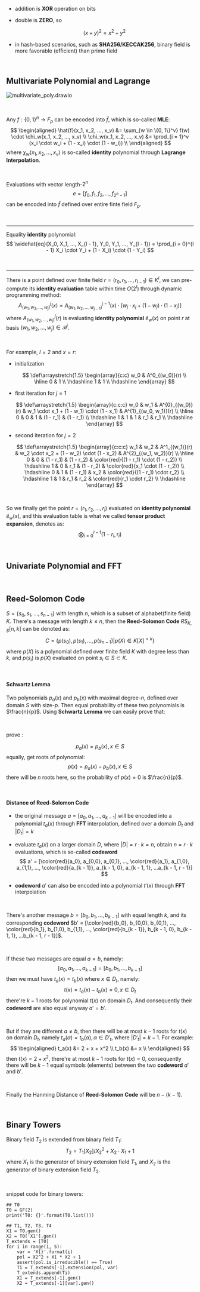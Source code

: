 
- addition is **XOR** operation on bits

- double is **ZERO**, so

    $$
    (x + y)^2 = x^2 + y^2
    $$

- in hash-based scenarios, such as **SHA256/KECCAK256**, binary field is more favorable (efficient) than prime field

<br />

## Multivariate Polynomial and Lagrange 

![multivariate_poly.drawio](https://hackmd.io/_uploads/HJe1MDe9R.png)

<br />

Any $f: \{0, 1\}^n \rightarrow F_p$ can be encoded into $\hat{f}$, which is so-called **MLE**:
$$
\begin{aligned}
\hat{f}(x_1, x_2, ..., x_v) &= \sum_{w \in \{0, 1\}^v} f(w) \cdot \chi_w(x_1, x_2, ..., x_v) \\
\chi_w(x_1, x_2, ..., x_v) &= \prod_{i = 1}^v (x_i \cdot w_i + (1 - x_i) \cdot (1 - w_i)) \\
\end{aligned}
$$
where $\chi_{w}(x_1, x_2, ..., x_v)$ is so-called **identity** polynomial through **Lagrange Interpolation**.

<br />

Evaluations with vector length-$2^n$
$$
e = [f_0, f_1, f_2, ..., f_{2^n - 1}]
$$
can be encoded into $\hat{f}$ defined over entire finte field $F_p$.

<br />

----

Equality **identity** polynomial:
$$
\widehat{eq}(X_0, X_1, ..., X_{l - 1}, Y_0, Y_1, ..., Y_{l - 1}) = \prod_{i = 0}^{l - 1} X_i \cdot Y_i + (1 - X_i) \cdot (1 - Y_i)
$$

<br />

----

There is a point defined over finite field $r = (r_0, r_1, ..., r_{l - 1}) \in K^l$, we can pre-compute its **identity evaluation** table within time $O(2^l)$ through dynamic programming method: 
$$
A^{j}_{(w_1, w_2, ..., w_j)}(x) = A^{j - 1}_{(w_1, w_2, ..., w_{j - 1})}(x) \cdot [w_j \cdot x_j + (1 - w_j) \cdot (1 - x_j)]
$$
where $A^{j}_{(w_1, w_2, ..., w_j)}(r)$ is evaluating **identity polynomial** $\hat{e}_w(x)$ on point $r$ at basis $(w_1, w_2, ..., w_j) \in \mathcal{B}^j$.

<br />

For example, $l = 2$ and $x = r$:

- initialization
    
    $$
    \def\arraystretch{1.5}
       \begin{array}{c:c}
       w_0 & A^0_{(w_0)}(r) \\ \hline
       0 & 1 \\ \hdashline
       1 & 1 \\ \hdashline
    \end{array}
    $$
    
- first iteration for $j = 1$

    $$
    \def\arraystretch{1.5}
       \begin{array}{c:c:c}
       w_0 & w_1 & A^{0}_{(w_0)}(r) & w_1 \cdot x_1 + (1 - w_1) \cdot (1 - x_1) & A^{1}_{(w_0, w_1)}(r) \\ \hline
       0 & 0 & 1 & (1 - r_1) & (1 - r_1) \\ \hdashline
       1 & 1 & 1 & r_1 & r_1 \\ \hdashline
    \end{array}
    $$

- second iteration for $j = 2$

    $$
    \def\arraystretch{1.5}
       \begin{array}{c:c:c}
       w_1 & w_2 & A^1_{(w_1)}(r) & w_2 \cdot x_2 + (1 - w_2) \cdot (1 - x_2) & A^{2}_{(w_1, w_2)}(r) \\ \hline
       0 & 0 & (1 - r_1) & (1 - r_2) & \color{red}{(1 - r_1) \cdot (1 - r_2)} \\ \hdashline
       1 & 0 & r_1 & (1 - r_2) & \color{red}{x_1 \cdot (1 - r_2)} \\ \hdashline
       0 & 1 & (1 - r_1) & x_2 & \color{red}{(1 - r_1) \cdot r_2} \\ \hdashline
       1 & 1 & r_1 & r_2 & \color{red}{r_1 \cdot r_2} \\ \hdashline
    \end{array}
    $$

<br />

So we finally get the point $r = (r_1, r_2, ..., r_l)$ evaluated on **identity polynomial** $\hat{e}_w(x)$, and this evaluation table is what we called **tensor product expansion**, denotes as:
$$
\bigotimes_{i = 0}^{l - 1}(1 - r_i, r_i)
$$

<br />

## Univariate Polynomial and FFT

<br />

## Reed-Solomon Code

$S = \{s_0, s_1, ..., s_{n - 1} \}$ with length $n$, which is a subset of alphabet(finite field) $K$. There's a message with length $k \le n$, then the **Reed-Solomon Code** $RS_{K, S}[n, k]$ can be denoted as:
$$
C = \{ p(s_0), p(s_1), ..., p(s_{n - 1}) | p(X) \in K[X]^{<k} \}
$$
where $p(X)$ is a polynomial defined over finite field $K$ with degree less than $k$, and $p(s_i)$ is $p(X)$ evaluated on point $s_i \in S \subset K$.

<br />

#### Schwartz Lemma 

Two polynomials $p_a(x)$ and $p_b(x)$ with maximal degree-$n$, defined over domain $S$ with size-$p$. Then equal probability of these two polynomials is $\frac{n}{p}$. Using **Schwartz Lemma** we can easily prove that:

<br />

prove :

$$
p_a(x) = p_b(x), x \in S
$$
equally, get roots of polynomial:
$$
p(x) = p_a(x) - p_b(x), x \in S
$$
there will be $n$ roots here, so the probability of $p(x) = 0$ is $\frac{n}{p}$.

<br />

#### Distance of Reed-Solomon Code

- the original message $a = [a_0, a_1, ..., a_{k - 1}]$ will be encoded into a polynomial $t_a(x)$ through **FFT** interpolation, defined over a domain $D_t$ and $|D_t| = k$

- evaluate $t_a(x)$ on a larger domain $D$, where $|D| = r \cdot k = n$, obtain $n = r \cdot k$ evaluations, which is so-called **codeword**
    $$
    a' = [\color{red}{a_0}, a_{0,0}, a_{0,1}, ..., \color{red}{a_1}, a_{1,0}, a_{1,1}, ..., \color{red}{a_{k - 1}}, a_{k - 1, 0}, a_{k - 1, 1}, ...a_{k - 1, r - 1}]
    $$

- **codeword** $a'$ can also be encoded into a polynomial $t'(x)$ through **FFT** interpolation

<br />

There's another message $b = [b_0, b_1, ..., b_{k - 1}]$ with equal length $k$, and its corresponding **codeword** $b' = [\color{red}{b_0}, b_{0,0}, b_{0,1}, ..., \color{red}{b_1}, b_{1,0}, b_{1,1}, ..., \color{red}{b_{k - 1}}, b_{k - 1, 0}, b_{k - 1, 1}, ...b_{k - 1, r - 1}]$.

<br />

If these two messages are equal $a = b$, namely:
$$
[a_0, a_1, ..., a_{k - 1}] = [b_0, b_1, ..., b_{k - 1}] 
$$
then we must have $t_a(x) = t_b(x)$ where $x \in D_t$, namely:
$$
t(x) = t_a(x) - t_b(x) = 0, x \in D_t
$$
there're $k - 1$ roots for polynomial $t(x)$ on domain $D_t$. And consequently their **codeword** are also equal anyway $a' = b'$.

<br />

But if they are different $a \ne b$, then there will be at most $k - 1$ roots for $t(x)$ on domain $D_t$, namely $t_a(\alpha) = t_b(\alpha), \alpha \in D'_t$, where $|D'_t| = k - 1$. For example:
$$
\begin{aligned}
t_a(x) &= 2 + x + x^2 \\
t_b(x) &= x \\
\end{aligned}
$$
then $t(x) = 2 + x^2$, there're at most $k - 1$ roots for $t(x) = 0$, consequently there will be $k - 1$ equal symbols (elements) between the two **codeword** $a'$ and $b'$. 

<br />

Finally the Hanming Distance of **Reed-Solomon Code** will be $n - (k - 1)$.

<br />

## Binary Towers

Binary field $T_2$ is extended from binary field $T_1$:
$$
T_2 = T_1[X_2] / X_2^2 + X_2 \cdot X_1 + 1
$$
where $X_1$ is the generator of binary extension field $T_1$, and $X_2$ is the generator of binary extension field $T_2$.

<br />

snippet code for binary towers:
```pyhton3
## T0
T0 = GF(2)
print('T0: {}'.format(T0.list()))

## T1, T2, T3, T4
X1 = T0.gen()
X2 = T0['X1'].gen()
T_extends = [T0]
for i in range(1, 5):
    var = 'X{}'.format(i)
    pol = X2^2 + X1 * X2 + 1
    assert(pol.is_irreducible() == True)
    Ti = T_extends[-1].extension(pol, var)
    T_extends.append(Ti)
    X1 = T_extends[-1].gen()
    X2 = T_extends[-1][var].gen()
```

<br />
